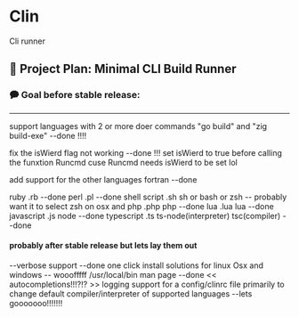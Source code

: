 # Clin
 Cli runner


## 🧪 Project Plan: Minimal CLI Build Runner

### 🗭 Goal  before stable release:

---

support languages with 2 or more doer commands "go build" and "zig build-exe"   --done !!!!

fix the isWierd flag not working   --done !!! set isWierd to true before calling the funxtion Runcmd cuse Runcmd needs isWierd to be set lol

add support for the other languages
fortran  --done 

ruby            .rb  --done
perl            .pl  --done
shell script    .sh         sh or bash or zsh -- probably want it to select zsh on osx and
php             .php        php  --done
lua             .lua        lua   --done
javascript      .js         node  --done
typescript      .ts         ts-node(interpreter) tsc(compiler)  --done

#### probably after stable release but lets lay them out

--verbose support  --done
one click install solutions for linux Osx and windows     -- wooofffff    /usr/local/bin
man page  --done
<< autocompletions!!!?!? >>
logging
support for a config/clinrc file  primarily to change default compiler/interpreter of supported languages --lets gooooooo!!!!!!!

